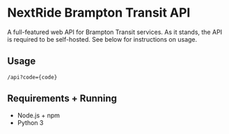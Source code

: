 # NextRide Brampton Transit API
A full-featured web API for Brampton Transit services. As it stands, the API is required to be self-hosted. See below for instructions on usage. 

## Usage

```
/api?code={code}
```

## Requirements + Running
- Node.js + npm
- Python 3
